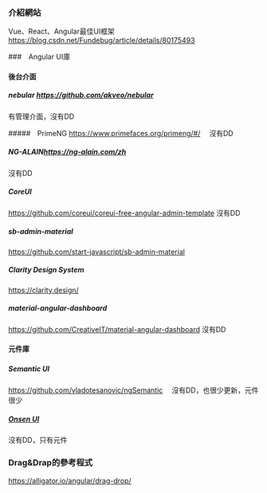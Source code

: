 ### 介紹網站
Vue、React、Angular最佳UI框架  <https://blog.csdn.net/Fundebug/article/details/80175493>

###　Angular UI庫

#### 後台介面

##### nebular <https://github.com/akveo/nebular>
有管理介面，沒有DD

#####　PrimeNG 
<https://www.primefaces.org/primeng/#/>　
沒有DD

##### NG-ALAIN<https://ng-alain.com/zh>
沒有DD

##### CoreUI
https://github.com/coreui/coreui-free-angular-admin-template
沒有DD

##### sb-admin-material
<https://github.com/start-javascript/sb-admin-material>


##### Clarity Design System
<https://clarity.design/>



##### material-angular-dashboard
https://github.com/CreativeIT/material-angular-dashboard
沒有DD

#### 元件庫

##### Semantic UI　
<https://github.com/vladotesanovic/ngSemantic>　
沒有DD，也很少更新，元件很少

#####  [Onsen UI](https://onsen.io/v2/guide/#what-is-onsen-ui)
沒有DD，只有元件



### Drag&Drap的參考程式

<https://alligator.io/angular/drag-drop/>



